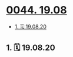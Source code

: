# [0044. 19.08](https://github.com/Tdahuyou/TNotes.footprints/tree/main/notes/0044.%2019.08)

<!-- region:toc -->

- [1. 🗓 19.08.20](#1--190820)

<!-- endregion:toc -->

## 1. 🗓 19.08.20

<Footprints :times="[2019, 8, 20, 13, 8]">
  <template #text-area>
    <p>得知20号，我要去上海了，这仨提着啤酒🍺 就来到我家。。。</p>
    <p>来时可能是喝糊涂了，走到另外一户人家楼下喊了半天我名字，还怪我不回应😂😂😂</p>
    <p>喝飘了，脑子抽了，也真是啥都干的粗来</p>
    <p>十多公里外的海上日出🌄 </p>
    <p>两点来钟，突然想去看。。。</p>
    <p>这除了我们这群大夏天开着空调，</p>
    <p>穿着冬装的神人怕是也没谁想的粗来了</p>
    <p>一路上走走唱唱，猜歌名输到自闭 🤦‍♂️🤦‍♂️🤦‍♂️</p>
    <p>手机导航把咋几个导到山上去 🤦‍♂️🤦‍♂️🤦‍♂️</p>
    <p>虽累在脚上，但乐在心头 😄😄😄</p>
    <p>抓螃蟹的时候，那彪的是一路的卧槽 😂😂😂</p>
    <p>奈何咋们没文化，一句卧槽行天下！</p>
    <p>看来，咋们还是得多读书啊！！！</p>
    <p>走心一波，这晚。。。</p>
    <p>记住了，</p>
    <p>小羊经典语录：犹豫该不该做一件事的时候，就是该，那些后悔的事往往都是犹豫之后没做的事。</p>
    <p>哈哈</p>
    <p>这一路上有你们，真好！！！</p>
    <p>那些说好10年后再拿出来重看的照片，</p>
    <p>哥几个可都存好咯</p>
  </template>
  <template #image-list="{ openModal }">
    <img src="https://cdn.jsdelivr.net/gh/Tdahuyou/imgs@main/2025-02-16-14-34-33.png" @click="openModal(0)"/>
    <img src="https://cdn.jsdelivr.net/gh/Tdahuyou/imgs@main/2025-02-16-14-34-42.png" @click="openModal(1)"/>
    <img src="https://cdn.jsdelivr.net/gh/Tdahuyou/imgs@main/2025-02-16-14-34-47.png" @click="openModal(2)"/>
    <img src="https://cdn.jsdelivr.net/gh/Tdahuyou/imgs@main/2025-02-16-14-34-51.png" @click="openModal(3)"/>
    <img src="https://cdn.jsdelivr.net/gh/Tdahuyou/imgs@main/2025-02-16-14-34-56.png" @click="openModal(4)"/>
    <img src="https://cdn.jsdelivr.net/gh/Tdahuyou/imgs@main/2025-02-16-14-35-00.png" @click="openModal(5)"/>
    <img src="https://cdn.jsdelivr.net/gh/Tdahuyou/imgs@main/2025-02-16-14-35-05.png" @click="openModal(6)"/>
    <img src="https://cdn.jsdelivr.net/gh/Tdahuyou/imgs@main/2025-02-16-14-35-10.png" @click="openModal(7)"/>
  </template>
</Footprints>
